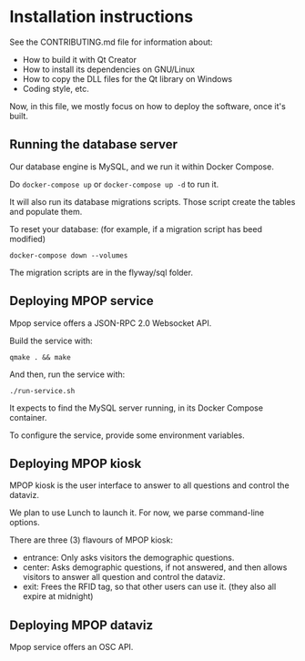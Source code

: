 # Installation instructions

See the CONTRIBUTING.md file for information about:

- How to build it with Qt Creator
- How to install its dependencies on GNU/Linux
- How to copy the DLL files for the Qt library on Windows
- Coding style, etc.

Now, in this file, we mostly focus on how to deploy the software, once it's built.

## Running the database server

Our database engine is MySQL, and we run it within Docker Compose.

Do `docker-compose up` or `docker-compose up -d` to run it.

It will also run its database migrations scripts. Those script create the tables and populate them.

To reset your database: (for example, if a migration script has beed modified)

`docker-compose down --volumes`

The migration scripts are in the flyway/sql folder.


## Deploying MPOP service

Mpop service offers a JSON-RPC 2.0 Websocket API.

Build the service with:

`qmake . && make`

And then, run the service with:

`./run-service.sh`

It expects to find the MySQL server running, in its Docker Compose container.

To configure the service, provide some environment variables.


## Deploying MPOP kiosk

MPOP kiosk is the user interface to answer to all questions and control the dataviz.

We plan to use Lunch to launch it. For now, we parse command-line options.

There are three (3) flavours of MPOP kiosk:

- entrance: Only asks visitors the demographic questions.
- center: Asks demographic questions, if not answered, and then allows visitors to answer all question and control the dataviz.
- exit: Frees the RFID tag, so that other users can use it. (they also all expire at midnight)


## Deploying MPOP dataviz

Mpop service offers an OSC API.

